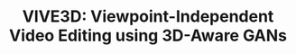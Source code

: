 ---
title: "VIVE3D: Viewpoint-Independent Video Editing using 3D-Aware GANs"
venue: CVPR 2023.
year: 2023
projecturl: vive3D
authors: 
- Anna Frühstück
- Nikolaos Sarafianos
- Yuanlu Xu
- Peter Wonka
- Tony Tung
thumbnail: assets/publications/vive.png
links:
- name: PDF
  type: pdf
  localurl: assets/data/VIVE3D_CVPR2023.pdf
- name: Supplementary PDF
  type: pdf
  localurl: assets/data/VIVE3D_CVPR2023_supp.pdf
- name: Code
  type: github
  url: 'http://github.com/afruehstueck/VIVE3D'
- name: Video
  type: youtube 
  url: 'https://youtu.be/qfYGQwOw8pg'
- name: arXiv
  type: arxiv 
  url: 'https://arxiv.org/abs/2303.15893'
---